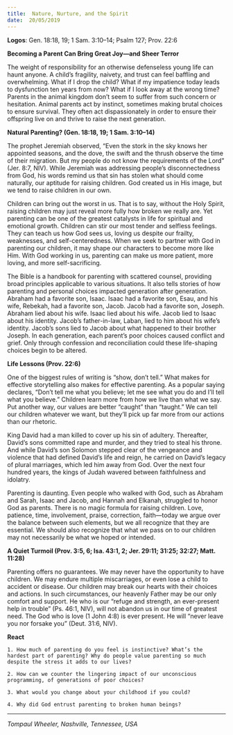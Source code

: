 ```yaml
---
title:  Nature, Nurture, and the Spirit
date:  20/05/2019
---
```


**Logos**: Gen. 18:18, 19; 1 Sam. 3:10–14; Psalm 127; Prov. 22:6

**Becoming a Parent Can Bring Great Joy—and Sheer Terror**

The weight of responsibility for an otherwise defenseless young life can haunt anyone. A child’s fragility, naivety, and trust can feel baffling and overwhelming. What if I drop the child? What if my impatience today leads to dysfunction ten years from now? What if I look away at the wrong time? Parents in the animal kingdom don’t seem to suffer from such concern or hesitation. Animal parents act by instinct, sometimes making brutal choices to ensure survival. They often act dispassionately in order to ensure their offspring live on and thrive to raise the next generation.

**Natural Parenting? (Gen. 18:18, 19; 1 Sam. 3:10–14)**

The prophet Jeremiah observed, “Even the stork in the sky knows her appointed seasons, and the dove, the swift and the thrush observe the time of their migration. But my people do not know the requirements of the Lord” (Jer. 8:7, NIV). While Jeremiah was addressing people’s disconnectedness from God, his words remind us that sin has stolen what should come naturally, our aptitude for raising children. God created us in His image, but we tend to raise children in our own.

Children can bring out the worst in us. That is to say, without the Holy Spirit, raising children may just reveal more fully how broken we really are. Yet parenting can be one of the greatest catalysts in life for spiritual and emotional growth. Children can stir our most tender and selfless feelings. They can teach us how God sees us, loving us despite our frailty, weaknesses, and self-centeredness. When we seek to partner with God in parenting our children, it may shape our characters to become more like Him. With God working in us, parenting can make us more patient, more loving, and more self-sacrificing.

The Bible is a handbook for parenting with scattered counsel, providing broad principles applicable to various situations. It also tells stories of how parenting and personal choices impacted generation after generation. Abraham had a favorite son, Isaac. Isaac had a favorite son, Esau, and his wife, Rebekah, had a favorite son, Jacob. Jacob had a favorite son, Joseph. Abraham lied about his wife. Isaac lied about his wife. Jacob lied to Isaac about his identity. Jacob’s father-in-law, Laban, lied to him about his wife’s identity. Jacob’s sons lied to Jacob about what happened to their brother Joseph. In each generation, each parent’s poor choices caused conflict and grief. Only through confession and reconciliation could these life-shaping choices begin to be altered.

**Life Lessons (Prov. 22:6)**

One of the biggest rules of writing is “show, don’t tell.” What makes for effective storytelling also makes for effective parenting. As a popular saying declares, “Don’t tell me what you believe; let me see what you do and I’ll tell what you believe.” Children learn more from how we live than what we say. Put another way, our values are better “caught” than “taught.” We can tell our children whatever we want, but they’ll pick up far more from our actions than our rhetoric.

King David had a man killed to cover up his sin of adultery. Thereafter, David’s sons committed rape and murder, and they tried to steal his throne. And while David’s son Solomon stepped clear of the vengeance and violence that had defined David’s life and reign, he carried on David’s legacy of plural marriages, which led him away from God. Over the next four hundred years, the kings of Judah wavered between faithfulness and idolatry.

Parenting is daunting. Even people who walked with God, such as Abraham and Sarah, Isaac and Jacob, and Hannah and Elkanah, struggled to honor God as parents. There is no magic formula for raising children. Love, patience, time, involvement, praise, correction, faith—today we argue over the balance between such elements, but we all recognize that they are essential. We should also recognize that what we pass on to our children may not necessarily be what we hoped or intended.

**A Quiet Turmoil (Prov. 3:5, 6; Isa. 43:1, 2; Jer. 29:11; 31:25; 32:27; Matt. 11:28)**

Parenting offers no guarantees. We may never have the opportunity to have children. We may endure multiple miscarriages, or even lose a child to accident or disease. Our children may break our hearts with their choices and actions. In such circumstances, our heavenly Father may be our only comfort and support. He who is our “refuge and strength, an ever-present help in trouble” (Ps. 46:1, NIV), will not abandon us in our time of greatest need. The God who is love (1 John 4:8) is ever present. He will “never leave you nor forsake you” (Deut. 31:6, NIV).

**React**

`1. How much of parenting do you feel is instinctive? What’s the hardest part of parenting? Why do people value parenting so much despite the stress it adds to our lives?`

`2. How can we counter the lingering impact of our unconscious programming, of generations of poor choices?`

`3. What would you change about your childhood if you could?`

`4. Why did God entrust parenting to broken human beings?`

---

_Tompaul Wheeler, Nashville, Tennessee, USA_